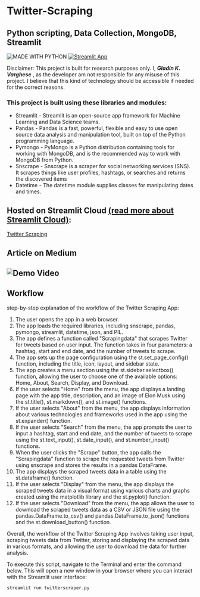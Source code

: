 # Twitter-Scraping
## Python scripting, Data Collection, MongoDB, Streamlit

![MADE WITH PYTHON](http://ForTheBadge.com/images/badges/made-with-python.svg)  [![Streamlit App](https://static.streamlit.io/badges/streamlit_badge_black_white.svg)](https://)

Disclaimer: This project is built for research purposes only. I, ***Gladin K. Varghese*** , as the developer am not responsible for any misuse of this project. I believe that this kind of technology should be accessible if needed for the correct reasons.
  
 ### This project is built using these libraries and modules:
 * Streamlit - Streamlit is an open-source app framework for Machine Learning and Data Science teams.
 * Pandas - Pandas is a fast, powerful, flexible and easy to use open source data analysis and manipulation tool, built on top of the Python programming language.
 * Pymongo - PyMongo is a Python distribution containing tools for working with MongoDB, and is the recommended way to work with MongoDB from Python.
 * Snscrape - Snscrape is a scraper for social networking services (SNS). It scrapes things like user profiles, hashtags, or searches and returns the discovered items
 * Datetime - The datetime module supplies classes for manipulating dates and times.

## Hosted on Streamlit Cloud [(read more about Streamlit Cloud)](https://streamlit.io/cloud):
[Twitter Scraping](https://)

## Article on Medium

## ![Demo Video](https://img.shields.io/badge/LinkedIn-0077B5?style=for-the-badge&logo=linkedin&logoColor=white)

## Workflow
step-by-step explanation of the workflow of the Twitter Scraping App:

1. The user opens the app in a web browser.
2. The app loads the required libraries, including snscrape, pandas, pymongo, streamlit, datetime, json, and PIL.
3. The app defines a function called "Scrapingdata" that scrapes Twitter for tweets based on user input. The function takes in four parameters: a hashtag, start and end date, and the number of tweets to scrape.
4. The app sets up the page configuration using the st.set_page_config() function, including the title, icon, layout, and sidebar state.
5. The app creates a menu section using the st.sidebar.selectbox() function, allowing the user to choose one of the available options: Home, About, Search, Display, and Download.
6. If the user selects "Home" from the menu, the app displays a landing page with the app title, description, and an image of Elon Musk using the st.title(), st.markdown(), and st.image() functions.
7. If the user selects "About" from the menu, the app displays information about various technologies and frameworks used in the app using the st.expander() function.
8. If the user selects "Search" from the menu, the app prompts the user to input a hashtag, start and end date, and the number of tweets to scrape using the st.text_input(), st.date_input(), and st.number_input() functions.
9. When the user clicks the "Scrape" button, the app calls the "Scrapingdata" function to scrape the requested tweets from Twitter using snscrape and stores the results in a pandas DataFrame.
10. The app displays the scraped tweets data in a table using the st.dataframe() function.
11. If the user selects "Display" from the menu, the app displays the scraped tweets data in a visual format using various charts and graphs created using the matplotlib library and the st.pyplot() function.
12. If the user selects "Download" from the menu, the app allows the user to download the scraped tweets data as a CSV or JSON file using the pandas.DataFrame.to_csv() and pandas.DataFrame.to_json() functions and the st.download_button() function.

Overall, the workflow of the Twitter Scraping App involves taking user input, scraping tweets data from Twitter, storing and displaying the scraped data in various formats, and allowing the user to download the data for further analysis.

To execute this script, navigate to the Terminal and enter the command below. This will open a new window in your browser where you can interact with the Streamlit user interface:

    streamlit run twitterscraper.py

